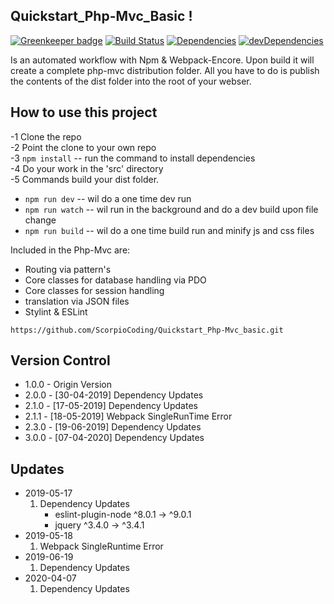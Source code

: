 ## Quickstart_Php-Mvc_Basic !

[![Greenkeeper badge][greenkeeper-image]][greenkeeper-url] [![Build Status][travis-image]][travis-url] [![Dependencies][dep-image]][dep-url] [![devDependencies][devdep-image]][devdep-url]

Is an automated workflow with Npm & Webpack-Encore. Upon build it will create a complete php-mvc distribution folder. All you have to do is publish the contents of the dist folder into the root of your webser.

## How to use this project

-1 Clone the repo  
-2 Point the clone to your own repo  
-3 `npm install` -- run the command to install dependencies  
-4 Do your work in the 'src' directory  
-5 Commands build your dist folder.

- `npm run dev` -- wil do a one time dev run
- `npm run watch` -- wil run in the background and do a dev build upon file change
- `npm run build` -- wil do a one time build run and minify js and css files

Included in the Php-Mvc are:

- Routing via pattern's
- Core classes for database handling via PDO
- Core classes for session handling
- translation via JSON files
- Stylint & ESLint

`https://github.com/ScorpioCoding/Quickstart_Php-Mvc_basic.git`

[greenkeeper-url]: https://greenkeeper.io/
[greenkeeper-image]: https://badges.greenkeeper.io/scQuickstart/Quickstart_Php-Mvc_Basic.svg?style=flat-square
[travis-url]: https://travis-ci.org/scQuickstart/Quickstart_Php-Mvc_Basic
[travis-image]: https://travis-ci.org/scQuickstart/Quickstart_Php-Mvc_Basic.svg?branch=master
[dep-url]: https://david-dm.org/scQuickstart/Quickstart_Php-Mvc_Basic
[dep-image]: https://david-dm.org/scQuickstart/Quickstart_Php-Mvc_Basic/status.svg?style=flat
[devdep-url]: https://david-dm.org/scQuickstart/Quickstart_Php-Mvc_Basic?type=dev
[devdep-image]: https://david-dm.org/scQuickstart/Quickstart_Php-Mvc_Basic/dev-status.svg?style=flat

## Version Control

- 1.0.0 - Origin Version
- 2.0.0 - [30-04-2019] Dependency Updates
- 2.1.0 - [17-05-2019] Dependency Updates
- 2.1.1 - [18-05-2019] Webpack SingleRunTime Error
- 2.3.0 - [19-06-2019] Dependency Updates
- 3.0.0 - [07-04-2020] Dependency Updates

## Updates

- 2019-05-17
  1. Dependency Updates
     - eslint-plugin-node ^8.0.1 → ^9.0.1
     - jquery ^3.4.0 → ^3.4.1
- 2019-05-18
  1.  Webpack SingleRuntime Error
- 2019-06-19
  1. Dependency Updates
- 2020-04-07
  1. Dependency Updates
